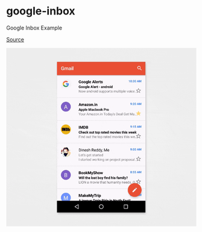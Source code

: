 # google-inbox
Google Inbox Example

[Source](https://www.androidhive.info/2017/02/android-creating-gmail-like-inbox-using-recyclerview/)


![alt tag](screen/demo-gif-compressed.gif)
